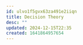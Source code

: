 ```yaml
---
id: ulvo1f5gvx63za491e2iiqn
title: Decision Theory
desc: ""
updated: 2024-12-15T22:35
created: 1641864957654
---
```


